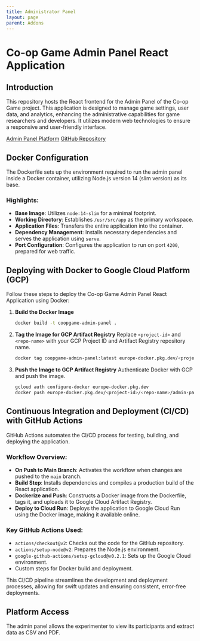 ```yaml
---
title: Administrator Panel
layout: page
parent: Addons
---
```


# Co-op Game Admin Panel React Application

## Introduction

This repository hosts the React frontend for the Admin Panel of the Co-op Game project. This application is designed to manage game settings, user data, and analytics, enhancing the administrative capabilities for game researchers and developers. It utilizes modern web technologies to ensure a responsive and user-friendly interface.

[Admin Panel Platform](https://prolific-survey-xpdmwwgl7a-lm.a.run.app/login)
[GitHub Repository](https://github.com/Etelis/Coop-Admin-Panel)

## Docker Configuration

The Dockerfile sets up the environment required to run the admin panel inside a Docker container, utilizing Node.js version 14 (slim version) as its base.

### Highlights:

- **Base Image**: Utilizes `node:14-slim` for a minimal footprint.
- **Working Directory**: Establishes `/usr/src/app` as the primary workspace.
- **Application Files**: Transfers the entire application into the container.
- **Dependency Management**: Installs necessary dependencies and serves the application using `serve`.
- **Port Configuration**: Configures the application to run on port `4200`, prepared for web traffic.

## Deploying with Docker to Google Cloud Platform (GCP)

Follow these steps to deploy the Co-op Game Admin Panel React Application using Docker:

1. **Build the Docker Image**

   ```bash
   docker build -t coopgame-admin-panel .
   ```

2. **Tag the Image for GCP Artifact Registry**
   Replace `<project-id>` and `<repo-name>` with your GCP Project ID and Artifact Registry repository name.

   ```bash
   docker tag coopgame-admin-panel:latest europe-docker.pkg.dev/<project-id>/<repo-name>/admin-panel:latest
   ```

3. **Push the Image to GCP Artifact Registry**
   Authenticate Docker with GCP and push the image.

   ```bash
   gcloud auth configure-docker europe-docker.pkg.dev
   docker push europe-docker.pkg.dev/<project-id>/<repo-name>/admin-panel:latest
   ```

## Continuous Integration and Deployment (CI/CD) with GitHub Actions

GitHub Actions automates the CI/CD process for testing, building, and deploying the application.

### Workflow Overview:

- **On Push to Main Branch**: Activates the workflow when changes are pushed to the `main` branch.
- **Build Step**: Installs dependencies and compiles a production build of the React application.
- **Dockerize and Push**: Constructs a Docker image from the Dockerfile, tags it, and uploads it to Google Cloud Artifact Registry.
- **Deploy to Cloud Run**: Deploys the application to Google Cloud Run using the Docker image, making it available online.

### Key GitHub Actions Used:

- `actions/checkout@v2`: Checks out the code for the GitHub repository.
- `actions/setup-node@v2`: Prepares the Node.js environment.
- `google-github-actions/setup-gcloud@v0.2.1`: Sets up the Google Cloud environment.
- Custom steps for Docker build and deployment.

This CI/CD pipeline streamlines the development and deployment processes, allowing for swift updates and ensuring consistent, error-free deployments.

## Platform Access
The admin panel allows the experimenter to view its participants and extract data as CSV and PDF.

